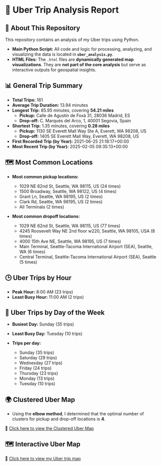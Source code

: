 # 🚖 Uber Trip Analysis Report

## 📝 About This Repository

This repository contains an analysis of my Uber trips using Python.  

- **Main Python Script:** All code and logic for processing, analyzing, and visualizing the data is located in **`uber_analysis.py`**.
- **HTML Files:** The `.html` files are **dynamically generated map visualizations**. They are **not part of the core analysis** but serve as interactive outputs for geospatial insights.

## 📊 General Trip Summary

- **Total Trips:** 161
- **Average Trip Duration:** 13.94 minutes
- **Longest Trip:** 85.95 minutes, covering **54.21 miles**
  - **Pickup:** Calle de Agustín de Foxá 31, 28036 Madrid, ES
  - **Drop-off:** C. Marqués del Arco, 1, 40001 Segovia, Spain
- **Shortest Trip:** 1.35 minutes, covering **0.28 miles**
  - **Pickup:** 1130 SE Everett Mall Way Ste A, Everett, WA 98208, US
  - **Drop-off:** 1405 SE Everett Mall Way, Everett, WA 98208, US
- **First Recorded Trip (by Year):** 2021-06-25 21:18:17+00:00
- **Most Recent Trip (by Year):** 2025-02-05 09:35:13+00:00

## 🗺️ Most Common Locations

- **Most common pickup locations:**
  - 1029 NE 62nd St, Seattle, WA 98115, US (24 times)
  - 1500 Broadway, Seattle, WA 98122, US (4 times)
  - Grant Ln, Seattle, WA 98195, US (2 times)
  - Clark Rd, Seattle, WA 98195, US (2 times)
  - All Terminals (2 times)

- **Most common dropoff locations:**
  - 1029 NE 62nd St, Seattle, WA 98115, US (77 times)
  - 4245 Roosevelt Way NE 2nd floor w220, Seattle, WA 98105, USA (8 times)
  - 4000 15th Ave NE, Seattle, WA 98195, US (7 times)
  - Main Terminal, Seattle-Tacoma International Airport (SEA), Seattle, WA (6 times)
  - Central Terminal, Seattle-Tacoma International Airport (SEA), Seattle (5 times)
## 🕒 Uber Trips by Hour

- **Peak Hour:** 8:00 AM (23 trips)
- **Least Busy Hour:** 11:00 AM (2 trips)

## 📅 Uber Trips by Day of the Week

- **Busiest Day:** Sunday (35 trips)
- **Least Busy Day:** Tuesday (10 trips)

- **Trips per day:**
  - Sunday (35 trips)
  - Saturday (29 trips)
  - Wednesday (27 trips)
  - Friday (24 trips)
  - Thursday (23 trips)
  - Monday (13 trips)
  - Tuesday (10 trips)

## 🌍 Clustered Uber Map

- Using the **elbow method**, I determined that the optimal number of clusters for pickup and drop-off locations is **4**.

🔗 [Click here to view the Clustered Uber Map](https://paulgarces.github.io/MyUberData/uber_clusters_map.html)

## 🗺️ Interactive Uber Map

🔗 [Click here to view my Uber trip map](https://paulgarces.github.io/MyUberData/myubermap.html)

